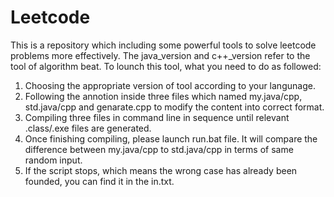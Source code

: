 # Leetcode
This is a repository which including some powerful tools to solve leetcode problems more effectively.
The java_version and c++_version refer to the tool of algorithm beat.
To lounch this tool, what you need to do as followed:
1. Choosing the appropriate version of tool according to your langunage.
2. Following the annotion inside three files which named my.java/cpp, std.java/cpp and genarate.cpp to modify the content into correct format.
3. Compiling three files in command line in sequence until relevant .class/.exe files are generated.
4. Once finishing compiling, please launch run.bat file. It will compare the difference between my.java/cpp to std.java/cpp in terms of same random input.
5. If the script stops, which means the wrong case has already been founded, you can find it in the in.txt. 
   
